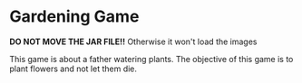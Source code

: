 # Gardening Game
<b>DO NOT MOVE THE JAR FILE!!</b> 
Otherwise it won't load the images<br>

This game is about a father watering plants.
The objective of this game is to plant flowers and not let them die.
